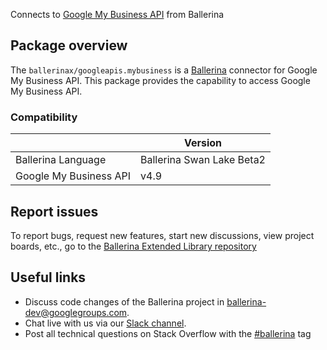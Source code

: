 Connects to [Google My Business API](https://developers.google.com/my-business/) from Ballerina

## Package overview
The `ballerinax/googleapis.mybusiness` is a [Ballerina](https://ballerina.io/) connector for Google My Business API.
This package provides the capability to access Google My Business API.

### Compatibility
|                                   | Version                         |
|-----------------------------------|---------------------------------|
| Ballerina Language                | Ballerina Swan Lake Beta2       | 
| Google My Business API            | v4.9                            |

## Report issues
To report bugs, request new features, start new discussions, view project boards, etc., go to the [Ballerina Extended Library repository](https://github.com/ballerina-platform/ballerina-extended-library)

## Useful links
- Discuss code changes of the Ballerina project in [ballerina-dev@googlegroups.com](mailto:ballerina-dev@googlegroups.com).
- Chat live with us via our [Slack channel](https://ballerina.io/community/slack/).
- Post all technical questions on Stack Overflow with the [#ballerina](https://stackoverflow.com/questions/tagged/ballerina) tag
